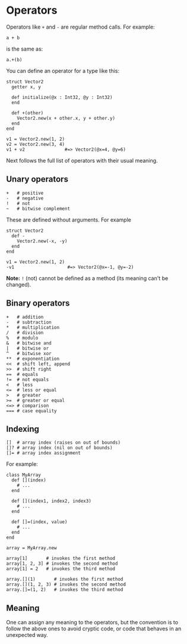 # Operators

Operators like `+` and `-` are regular method calls. For example:

```crystal
a + b
```

is the same as:

```crystal
a.+(b)
```

You can define an operator for a type like this:

```crystal
struct Vector2
  getter x, y

  def initialize(@x : Int32, @y : Int32)
  end

  def +(other)
    Vector2.new(x + other.x, y + other.y)
  end
end

v1 = Vector2.new(1, 2)
v2 = Vector2.new(3, 4)
v1 + v2               #=> Vector2(@x=4, @y=6)
```

Next follows the full list of operators with their usual meaning.

## Unary operators

```crystal
+   # positive
-   # negative
!   # not
~   # bitwise complement
```

These are defined without arguments. For example

```crystal
struct Vector2
  def -
    Vector2.new(-x, -y)
  end
end

v1 = Vector2.new(1, 2)
-v1                    #=> Vector2(@x=-1, @y=-2)
```

**Note:** `!` (not) cannot be defined as a method (its meaning can't be changed).

## Binary operators

```crystal
+   # addition
-   # subtraction
*   # multiplication
/   # division
%   # modulo
&   # bitwise and
|   # bitwise or
^   # bitwise xor
**  # exponentiation
<<  # shift left, append
>>  # shift right
==  # equals
!=  # not equals
<   # less
<=  # less or equal
>   # greater
>=  # greater or equal
<=> # comparison
=== # case equality
```

## Indexing

```crystal
[]  # array index (raises on out of bounds)
[]? # array index (nil on out of bounds)
[]= # array index assignment
```

For example:

```crystal
class MyArray
  def [](index)
    # ...
  end

  def [](index1, index2, index3)
    # ...
  end

  def []=(index, value)
    # ...
  end
end

array = MyArray.new

array[1]       # invokes the first method
array[1, 2, 3] # invokes the second method
array[1] = 2   # invokes the third method

array.[](1)       # invokes the first method
array.[](1, 2, 3) # invokes the second method
array.[]=(1, 2)   # invokes the third method
```

## Meaning

One can assign any meaning to the operators, but the convention is to follow the above ones to avoid cryptic code, or code that behaves in an unexpected way.

